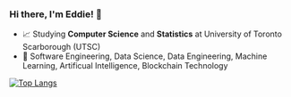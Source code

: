 ### Hi there, I'm Eddie! 👋

<!-- 🎓 Studied **Accounting** and **Economics** at University of British Columbia (UBC) --->
- 📈 Studying **Computer Science** and **Statistics** at University of Toronto Scarborough (UTSC)
- 👀 Software Engineering, Data Science, Data Engineering, Machine Learning, Artificual Intelligence, Blockchain Technology

[![Top Langs](https://github-readme-stats.vercel.app/api/top-langs/?username=eshinhw&layout=compact)](https://github.com/eshinhw/github-readme-stats)

